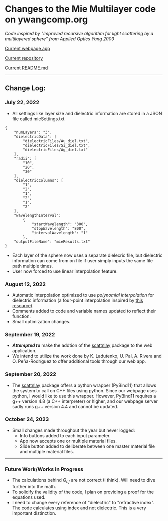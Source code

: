 # Changes to the Mie Multilayer code on ywangcomp.org

*Code inspired by "Improved recursive algorithm for light scattering by a multilayered sphere" from Applied Optics Yang 2003*

[Current webpage app](http://ywangcomp.org/multilayer.html)

[Current repository](https://github.com/kombatEldridge/mieMultilayer)

[Current README.md](https://kombateldridge.github.io/2022/07/22/Mie-Multilayer-Jupyter-Notebook.html)

---

## Change Log:

### July 22, 2022

* All settings like layer size and dielectric information are stored in a JSON file called mieSettings.txt


```
{
    "numLayers": "3",
    "dielectricData": [
        "dielectricFiles/Au_diel.txt",
        "dielectricFiles/Si_diel.txt",
        "dielectricFiles/Ag_diel.txt"
    ],
    "radii": [
        "10",
        "20",
        "30"
    ],
    "dielectricColumns": [
        "1",
        "2",
        "1",
        "2",
        "1",
        "2"
    ],
    "wavelengthInterval": 
        {
            "startWavelength": "300",
            "stopWavelength": "800",
            "intervalWavelength": "1"
        },
    "outputFileName": "mieResults.txt"
}
```

* Each layer of the sphere now uses a separate dielecric file, but dielectric information can come from on file if user simply inputs the same file path multiple times.
* User now forced to use linear interpolation feature.

### August 12, 2022

* Automatic interpolation optimized to use *polynomial interpolation* for dielectric information (a four-point interpolation inspired by [this resource](https://www.appstate.edu/~grayro/comphys/lecture4_11.pdf)).
* Comments added to code and variable names updated to reflect their function.
* Small optimization changes.

### September 19, 2022

* ***Attempted to*** make the addtion of the [scattnlay](https://github.com/ovidiopr/scattnlay) package to the web application.
* We intend to utilize the work done by K. Ladutenko, U. Pal, A. Rivera and O. Peña-Rodríguez to offer additional tools through our web app.

### September 20, 2022
* The [scattnlay](https://github.com/ovidiopr/scattnlay) package offers a python wrapper (PyBind11) that allows the system to call on C++ files using python. Since our webpage uses python, I would like to use this wrapper. However, PyBind11 requires a g++ version 4.8 (a C++ interpreter) or higher, and our webpage server sadly runs g++ version 4.4 and cannot be updated.

### October 24, 2023
* Small changes made throughout the year but never logged:
    * Info buttons added to each input parameter.
    * App now accepts one or multiple material files.
    * Slide button added to deliberate between one master material file and multiple material files.

---

### Future Work/Works in Progress
    
* The calculations behind $Q_{nf}$ are not correct (I think). Will need to dive further into the math.
* To solidify the validity of the code, I plan on providing a proof for the equations used.
* I need to change every reference of "dielectric" to "refractive index". The code calculates using index and not dielectric. This is a very important distinction. 
